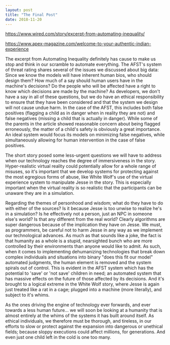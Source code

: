 ```yaml
---
layout: post
title: "The Final Post"
date: 2018-11-20
---
```



https://www.wired.com/story/excerpt-from-automating-inequality/

https://www.apex-magazine.com/welcome-to-your-authentic-indian-experience

The excerpt from Automating Inequality definitely has cause to make us stop and think in our scramble to automate everything. The AFST's system of threat rating shares several of the issues we discussed about big data: Since we know the models will have inherent human bios, who should design them? How much of a say should human users have in the machine's decisions? Do the people who will be affected have a right to know which decisions are made by the machine? As developers, we don't have a say in all of these questions, but we do have an ethical responsibility to ensure that they have been considered and that the system we design will not cause undue harm. In the case of the AFST, this includes both false positives (flagging a child as in danger when in reality they are not) and false negatives (missing a child that is actually in danger). While some of the parents in the article showed reasonable concern about being flagged erroneously, the matter of a child's safety is obviously a great importance. An ideal system would focus its models on minimizing false negatives, while simultaneously allowing for human intervention in the case of false positives.

The short story posed some less-urgent questions we will have to address when our technology reaches the degree of immersiveness in the story. Hyper-realistic virtual reality could potentially allow for a whole range of misuses, so it's important that we develop systems for protecting against the most egregious forms of abuse, like White Wolf's use of the virtual experience system to manipulate Jesse in the story. This is especially important when the virtual reality is so realistic that the participants can be unaware they are in a simulation.

Regarding the themes of personhood and wisdom; what do they have to do with either of the sources? Is it because Jesse is too unwise to realize he's in a simulation? Is he effectively not a person, just an NPC in someone else's world? Is that any different from the real world? Clearly algorithms are super dangerous because of the implication they have on Jesse. We must, as programmers, be careful not to harm Jesse in any way as we implement our technological advances. As much as that sounds like a joke, the fact is that humanity as a whole is a stupid, nearsighted bunch who are more controlled by their environments than anyone would like to admit. As such, when it comes to implementing dehumanizing technologies that break down complex individuals and situations into binary "does this fit our model" automated judgments, the human element is removed and the system spirals out of control. This is evident in the AFST system which has the potential to 'save' or 'not save' children in need; an automated system that has massive effects on the future of those affected by its decisions. And it's brought to a logical extreme in the White Wolf story, where Jesse is again just treated like a rat in a cage; plugged into a machine (more literally), and subject to it's whims.

As the ones driving the engine of technology ever forwards, and ever towards a less human future... we will soon be looking at a humanity that is almost entirely at the whims of the systems it has built around itself. As ethical individuals, we therefore must be thorough, and tireless, in our efforts to slow or protect against the expansion into dangerous or unethical fields; because sloppy executions could affect millions, for generations. And even just one child left in the cold is one too many.
